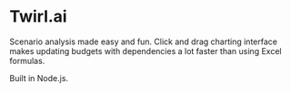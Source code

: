 # Twirl.ai

Scenario analysis made easy and fun. Click and drag charting interface makes updating budgets with dependencies a lot faster than using Excel formulas.

Built in Node.js.